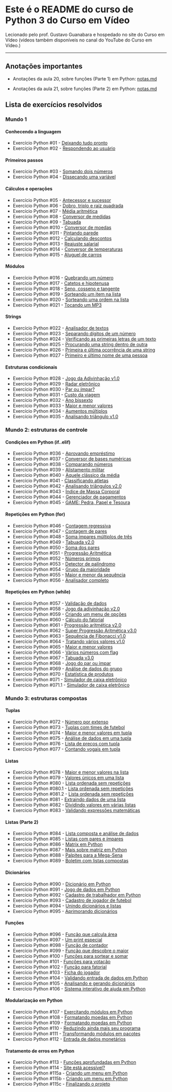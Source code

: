 # Este é o README do curso de Python 3 do Curso em Vídeo

Lecionado pelo prof. Gustavo Guanabara e hospedado no site do Curso em Vídeo (vídeos também disponíveis no canal do YouTube do Curso em Vídeo.)

---

## Anotações importantes

- Anotações da aula 20, sobre funções (Parte 1) em Python: [notas.md](https://github.com/malakpentest/CursoDePython/blob/main/Mundo03/Aula20/notas.md)

- Anotações da aula 21, sobre funções (Parte 2) em Python: [notas.md](https://github.com/malakpentest/CursoDePython/blob/main/Mundo03/Aula21/notas.md)

## Lista de exercícios resolvidos

### Mundo 1

#### Conhecendo a linguagem

- Exercício Python #01 - [Deixando tudo pronto](https://github.com/malakpentest/CursoDePython/blob/main/Mundo01/Aula_01_a_05_Conhecendo_a_Linguaguem/Ex01.py)
- Exercício Python #02 - [Respondendo ao usuário](https://github.com/malakpentest/CursoDePython/blob/main/Mundo01/Aula_01_a_05_Conhecendo_a_Linguaguem/Ex02.py)

#### Primeiros passos

- Exercício Python #03 - [Somando dois números](https://github.com/malakpentest/CursoDePython/blob/main/Mundo01/Aula_06/Ex03.py)
- Exercício Python #04 - [Dissecando uma variável](https://github.com/malakpentest/CursoDePython/blob/main/Mundo01/Aula_06/Ex04.py)

#### Cálculos e operações

- Exercício Python #05 - [Antecessor e sucessor](https://github.com/malakpentest/CursoDePython/blob/main/Mundo01/Aula_07/Ex05.py)
- Exercício Python #06 - [Dobro, triplo e raiz quadrada](https://github.com/malakpentest/CursoDePython/blob/main/Mundo01/Aula_07/Ex06.py)
- Exercício Python #07 - [Média aritmética](https://github.com/malakpentest/CursoDePython/blob/main/Mundo01/Aula_07/Ex07.py)
- Exercício Python #08 - [Conversor de medidas](https://github.com/malakpentest/CursoDePython/blob/main/Mundo01/Aula_07/Ex08.py)
- Exercício Python #09 - [Tabuada](https://github.com/malakpentest/CursoDePython/blob/main/Mundo01/Aula_07/Ex09.py)
- Exercício Python #010 - [Conversor de moedas](https://github.com/malakpentest/CursoDePython/blob/main/Mundo01/Aula_07/Ex10.py)
- Exercício Python #011 - [Pintando parede](https://github.com/malakpentest/CursoDePython/blob/main/Mundo01/Aula_07/Ex11.py)
- Exercício Python #012 - [Calculando descontos](https://github.com/malakpentest/CursoDePython/blob/main/Mundo01/Aula_07/Ex12.py)
- Exercício Python #013 - [Reajuste salarial](https://github.com/malakpentest/CursoDePython/blob/main/Mundo01/Aula_07/Ex13.py)
- Exercício Python #014 - [Conversor de temperaturas](https://github.com/malakpentest/CursoDePython/blob/main/Mundo01/Aula_07/Ex14.py)
- Exercício Python #015 - [Aluguel de carros](https://github.com/malakpentest/CursoDePython/blob/main/Mundo01/Aula_07/Ex15.py)

#### Módulos

- Exercício Python #016 - [Quebrando um número](https://github.com/malakpentest/CursoDePython/blob/main/Mundo01/Aula_08/Ex16.py)
- Exercício Python #017 - [Catetos e hipotenusa](https://github.com/malakpentest/CursoDePython/blob/main/Mundo01/Aula_08/Ex17.py)
- Exercício Python #018 - [Seno, cosseno e tangente](https://github.com/malakpentest/CursoDePython/blob/main/Mundo01/Aula_08/Ex18.py)
- Exercício Python #019 - [Sorteando um item na lista](https://github.com/malakpentest/CursoDePython/blob/main/Mundo01/Aula_08/Ex19.py)
- Exercício Python #020 - [Sorteando uma ordem na lista](https://github.com/malakpentest/CursoDePython/blob/main/Mundo01/Aula_08/Ex20.py)
- Exercício Python #021 - [Tocando um MP3](https://github.com/malakpentest/CursoDePython/blob/main/Mundo01/Aula_08/Ex21.py)

#### Strings

- Exercício Python #022 - [Analisador de textos](https://github.com/malakpentest/CursoDePython/blob/main/Mundo01/Aula_09/Ex22.py)
- Exercício Python #023 - [Separando dígitos de um número](https://github.com/malakpentest/CursoDePython/blob/main/Mundo01/Aula_09/Ex23.py)
- Exercício Python #024 - [Verificando as primeiras letras de um texto](https://github.com/malakpentest/CursoDePython/blob/main/Mundo01/Aula_09/Ex24.py)
- Exercício Python #025 - [Procurando uma string dentro de outra](https://github.com/malakpentest/CursoDePython/blob/main/Mundo01/Aula_09/Ex25.py)
- Exercício Python #026 - [Primeira e última ocorrência de uma string](https://github.com/malakpentest/CursoDePython/blob/main/Mundo01/Aula_09/Ex26.py)
- Exercício Python #027 - [Primeiro e último nome de uma pessoa](https://github.com/malakpentest/CursoDePython/blob/main/Mundo01/Aula_09/Ex27.py)

#### Estruturas condicionais

- Exercício Python #028 - [Jogo da Adivinhação v1.0](https://github.com/malakpentest/CursoDePython/blob/main/Mundo01/Aula_10/Ex28.py)
- Exercício Python #029 - [Radar eletrônico](https://github.com/malakpentest/CursoDePython/blob/main/Mundo01/Aula_10/Ex29.py)
- Exercício Python #030 - [Par ou ímpar?](https://github.com/malakpentest/CursoDePython/blob/main/Mundo01/Aula_10/Ex30.py)
- Exercício Python #031 - [Custo da viagem](https://github.com/malakpentest/CursoDePython/blob/main/Mundo01/Aula_10/Ex31.py)
- Exercício Python #032 - [Ano bissexto](https://github.com/malakpentest/CursoDePython/blob/main/Mundo01/Aula_10/Ex32.py)
- Exercício Python #033 - [Maior e menor valores](https://github.com/malakpentest/CursoDePython/blob/main/Mundo01/Aula_10/Ex33.py)
- Exercício Python #034 - [Aumentos múltiplos](https://github.com/malakpentest/CursoDePython/blob/main/Mundo01/Aula_10/Ex34.py)
- Exercício Python #035 - [Analisando triângulo v1.0](https://github.com/malakpentest/CursoDePython/blob/main/Mundo01/Aula_10/Ex35.py)

### Mundo 2: estruturas de controle

#### Condições em Python (if..elif)

- Exercício Python #036 - [Aprovando empréstimo](https://github.com/malakpentest/CursoDePython/blob/main/Mundo02/Aula_11_e_12/Ex36.py)
- Exercício Python #037 - [Conversor de bases numéricas](https://github.com/malakpentest/CursoDePython/blob/main/Mundo02/Aula_11_e_12/Ex37.py)
- Exercício Python #038 - [Comparando números](https://github.com/malakpentest/CursoDePython/blob/main/Mundo02/Aula_11_e_12/Ex38.py)
- Exercício Python #039 - [Alistamento militar](https://github.com/malakpentest/CursoDePython/blob/main/Mundo02/Aula_11_e_12/Ex39.py)
- Exercício Python #040 - [Aquele clássico da média](https://github.com/malakpentest/CursoDePython/blob/main/Mundo02/Aula_11_e_12/Ex40.py)
- Exercício Python #041 - [Classificando atletas](https://github.com/malakpentest/CursoDePython/blob/main/Mundo02/Aula_11_e_12/Ex41.py)
- Exercício Python #042 - [Analisando triângulos v2.0](https://github.com/malakpentest/CursoDePython/blob/main/Mundo02/Aula_11_e_12/Ex42.py)
- Exercício Python #043 - [Índice de Massa Corporal](https://github.com/malakpentest/CursoDePython/blob/main/Mundo02/Aula_11_e_12/Ex43.py)
- Exercício Python #044 - [Gerenciador de pagamentos](https://github.com/malakpentest/CursoDePython/blob/main/Mundo02/Aula_11_e_12/Ex44.py)
- Exercício Python #045 - [GAME: Pedra, Papel e Tesoura](https://github.com/malakpentest/CursoDePython/blob/main/Mundo02/Aula_11_e_12/Ex45.py)

#### Repetições em Python (for)

- Exercício Python #046 - [Contagem regressiva](https://github.com/malakpentest/CursoDePython/blob/main/Mundo02/Aula_13/Ex46.py)
- Exercício Python #047 - [Contagem de pares](https://github.com/malakpentest/CursoDePython/blob/main/Mundo02/Aula_13/Ex47.py)
- Exercício Python #048 - [Soma ímpares múltiplos de três](https://github.com/malakpentest/CursoDePython/blob/main/Mundo02/Aula_13/Ex48.py)
- Exercício Python #049 - [Tabuada v2.0](https://github.com/malakpentest/CursoDePython/blob/main/Mundo02/Aula_13/Ex49.py)
- Exercício Python #050 - [Soma dos pares](https://github.com/malakpentest/CursoDePython/blob/main/Mundo02/Aula_13/Ex50.py)
- Exercício Python #051 - [Progressão Aritmética](https://github.com/malakpentest/CursoDePython/blob/main/Mundo02/Aula_13/Ex51.py)
- Exercício Python #052 - [Números primos](https://github.com/malakpentest/CursoDePython/blob/main/Mundo02/Aula_13/Ex52.py)
- Exercício Python #053 - [Detector de palíndromo](https://github.com/malakpentest/CursoDePython/blob/main/Mundo02/Aula_13/Ex53.py)
- Exercício Python #054 - [Grupo da maioridade](https://github.com/malakpentest/CursoDePython/blob/main/Mundo02/Aula_13/Ex54.py)
- Exercício Python #055 - [Maior e menor da sequência](https://github.com/malakpentest/CursoDePython/blob/main/Mundo02/Aula_13/Ex55.py)
- Exercício Python #056 - [Analisador completo](https://github.com/malakpentest/CursoDePython/blob/main/Mundo02/Aula_13/Ex56.py)

#### Repetições em Python (while)

- Exercício Python #057 - [Validação de dados](https://github.com/malakpentest/CursoDePython/blob/main/Mundo02/Aula_14/Ex57.py)
- Exercício Python #058 - [Jogo da adivinhação v2.0](https://github.com/malakpentest/CursoDePython/blob/main/Mundo02/Aula_14/Ex58.py)
- Exercício Python #059 - [Criando um menu de opções](https://github.com/malakpentest/CursoDePython/blob/main/Mundo02/Aula_14/Ex59.py)
- Exercício Python #060 - [Cálculo do fatorial](https://github.com/malakpentest/CursoDePython/blob/main/Mundo02/Aula_14/Ex60.py)
- Exercício Python #061 - [Progressão aritmética v2.0](https://github.com/malakpentest/CursoDePython/blob/main/Mundo02/Aula_14/Ex61.py)
- Exercício Python #062 - [Super Progressão Aritmética v3.0](https://github.com/malakpentest/CursoDePython/blob/main/Mundo02/Aula_14/Ex62.py)
- Exercício Python #063 - [Sequência de Fibonacci v1.0](https://github.com/malakpentest/CursoDePython/blob/main/Mundo02/Aula_14/Ex63.py)
- Exercício Python #064 - [Tratando vários valores v1.0](https://github.com/malakpentest/CursoDePython/blob/main/Mundo02/Aula_14/Ex64.py)
- Exercício Python #065 - [Maior e menor valores](https://github.com/malakpentest/CursoDePython/blob/main/Mundo02/Aula_14/Ex65.py)
- Exercício Python #066 - [Vários números com flag](https://github.com/malakpentest/CursoDePython/blob/main/Mundo02/Aula_14/Ex66.py)
- Exercício Python #067 - [Tabuada v3.0](https://github.com/malakpentest/CursoDePython/blob/main/Mundo02/Aula_14/Ex67.py)
- Exercício Python #068 - [Jogo do par ou ímpar](https://github.com/malakpentest/CursoDePython/blob/main/Mundo02/Aula_14/Ex68.py)
- Exercício Python #069 - [Análise de dados do grupo](https://github.com/malakpentest/CursoDePython/blob/main/Mundo02/Aula_14/Ex69.py)
- Exercício Python #070 - [Estatística de produtos](https://github.com/malakpentest/CursoDePython/blob/main/Mundo02/Aula_14/Ex70.py)
- Exercício Python #071 - [Simulador de caixa eletrônico](https://github.com/malakpentest/CursoDePython/blob/main/Mundo02/Aula_14/Ex71.py)
- Exercício Python #071.1 - [Simulador de caixa eletrônico](https://github.com/malakpentest/CursoDePython/blob/main/Mundo02/Aula_14/Ex71.1.py)
 

### Mundo 3: estruturas compostas

#### Tuplas

- Exercício Python #072 - [Número por extenso](https://github.com/malakpentest/CursoDePython/blob/main/Mundo03/Aula_14/Ex72.py)
- Exercício Python #073 - [Tuplas com times de futebol](https://github.com/malakpentest/CursoDePython/blob/main/Mundo03/Aula_14/Ex73.py)
- Exercício Python #074 - [Maior e menor valores em tupla](https://github.com/malakpentest/CursoDePython/blob/main/Mundo03/Aula_14/Ex74.py)
- Exercício Python #075 - [Análise de dados em uma tupla](https://github.com/malakpentest/CursoDePython/blob/main/Mundo03/Aula_14/Ex75.py)
- Exercício Python #076 - [Lista de preços com tupla](https://github.com/malakpentest/CursoDePython/blob/main/Mundo03/Aula_14/Ex76.py)
- Exercício Python #077 - [Contando vogais em tupla](https://github.com/malakpentest/CursoDePython/blob/main/Mundo03/Aula_14/Ex77.py)

#### Listas

- Exercício Python #078 - [Maior e menor valores na lista](https://github.com/malakpentest/CursoDePython/blob/main/Mundo03/Aula_15/Ex78.py)
- Exercício Python #079 - [Valores únicos em uma lista](https://github.com/malakpentest/CursoDePython/blob/main/Mundo03/Aula_15/Ex79.py)
- Exercício Python #080 - [Lista ordenada sem repetições](https://github.com/malakpentest/CursoDePython/blob/main/Mundo03/Aula_15/Ex80.py)
- Exercício Python #080.1 - [Lista ordenada sem repetições](https://github.com/malakpentest/CursoDePython/blob/main/Mundo03/Aula_15/Ex80.1.py)
- Exercício Python #081.2 - [Lista ordenada sem repetições](https://github.com/malakpentest/CursoDePython/blob/main/Mundo03/Aula_15/Ex81.1.py)
- Exercício Python #081 - [Extraindo dados de uma lista](https://github.com/malakpentest/CursoDePython/blob/main/Mundo03/Aula_15/Ex81.py)
- Exercício Python #082 - [Dividindo valores em várias listas](https://github.com/malakpentest/CursoDePython/blob/main/Mundo03/Aula_15/Ex82.py)
- Exercício Python #083 - [Validando expressões matemáticas](https://github.com/malakpentest/CursoDePython/blob/main/Mundo03/Aula_15/Ex83.py)

#### Listas (Parte 2)

- Exercício Python #084 - [Lista composta e análise de dados](https://github.com/malakpentest/CursoDePython/blob/main/Mundo03/Aula_16/Ex84.py)
- Exercício Python #085 - [Listas com pares e ímpares](https://github.com/malakpentest/CursoDePython/blob/main/Mundo03/Aula_16/Ex85.py)
- Exercício Python #086 - [Matrix em Python](https://github.com/malakpentest/CursoDePython/blob/main/Mundo03/Aula_16/Ex86.py)
- Exercício Python #087 - [Mais sobre matriz em Python](https://github.com/malakpentest/CursoDePython/blob/main/Mundo03/Aula_16/Ex87.py)
- Exercício Python #088 - [Palpites para a Mega-Sena](https://github.com/malakpentest/CursoDePython/blob/main/Mundo03/Aula_16/Ex88.py)
- Exercício Python #089 - [Boletim com listas compostas](https://github.com/malakpentest/CursoDePython/blob/main/Mundo03/Aula_16/Ex89.py)

#### Dicionários

- Exercício Python #090 - [Dicionário em Python](https://github.com/malakpentest/CursoDePython/blob/main/Mundo03/Aula_17/Ex90.py)
- Exercício Python #091 - [Jogo de dados em Python](https://github.com/malakpentest/CursoDePython/blob/main/Mundo03/Aula_17/Ex91.py)
- Exercício Python #092 - [Cadastro de trabalhador em Python](https://github.com/malakpentest/CursoDePython/blob/main/Mundo03/Aula_17/Ex92.py)
- Exercício Python #093 - [Cadastro de jogador de futebol](https://github.com/malakpentest/CursoDePython/blob/main/Mundo03/Aula_17/Ex93.py)
- Exercício Python #094 - [Unindo dicionários e listas](https://github.com/malakpentest/CursoDePython/blob/main/Mundo03/Aula_17/Ex94.py)
- Exercício Python #095 - [Aprimorando dicionários](https://github.com/malakpentest/CursoDePython/blob/main/Mundo03/Aula_17/Ex95.py)

#### Funções

- Exercício Python #096 - [Função que calcula área](https://github.com/malakpentest/CursoDePython/blob/main/Mundo03/Aula_18/Ex96.py)
- Exercício Python #097 - [Um print especial](https://github.com/malakpentest/CursoDePython/blob/main/Mundo03/Aula_18/Ex97.py)
- Exercício Python #098 - [Função de contador](https://github.com/malakpentest/CursoDePython/blob/main/Mundo03/Aula_18/Ex98.py)
- Exercício Python #099 - [Função que descobre o maior](https://github.com/malakpentest/CursoDePython/blob/main/Mundo03/Aula_18/Ex99.py)
- Exercício Python #100 - [Funções para sortear e somar](https://github.com/malakpentest/CursoDePython/blob/main/Mundo03/Aula_18/Ex100.py)
- Exercício Python #101 - [Funções para votação](https://github.com/malakpentest/CursoDePython/blob/main/Mundo03/Aula_18/Ex101.py)
- Exercício Python #102 - [Função para fatorial](https://github.com/malakpentest/CursoDePython/blob/main/Mundo03/Aula_18/Ex102.py)
- Exercício Python #103 - [Ficha do jogador](https://github.com/malakpentest/CursoDePython/blob/main/Mundo03/Aula_18/Ex103.py)
- Exercício Python #104 - [Validando entrada de dados em Python](https://github.com/malakpentest/CursoDePython/blob/main/Mundo03/Aula_18/Ex104.py)
- Exercício Python #105 - [Analisando e gerando dicionários](https://github.com/malakpentest/CursoDePython/blob/main/Mundo03/Aula_18/Ex105.py)
- Exercício Python #106 - [Sistema interativo de ajuda em Python](https://github.com/malakpentest/CursoDePython/blob/main/Mundo03/Aula_18/Ex106.py)

#### Modularização em Python

- Exercício Python #107 - [Exercitando módulos em Python](https://github.com/malakpentest/CursoDePython/blob/main/Mundo03/Aula_19/Ex107.py)
- Exercício Python #108 - [Formatando moedas em Python](https://github.com/malakpentest/CursoDePython/blob/main/Mundo03/Aula_19/Ex108.py)
- Exercício Python #109 - [Formatando moedas em Python](https://github.com/malakpentest/CursoDePython/blob/main/Mundo03/Aula_19/Ex109.py)
- Exercício Python #110 - [Reduzindo ainda mais seu programa](https://github.com/malakpentest/CursoDePython/blob/main/Mundo03/Aula_19/Ex110.py)
- Exercício Python #111 - [Transformando módulos em pacotes](https://github.com/malakpentest/CursoDePython/blob/main/Mundo03/Aula_19/Ex111.py)
- Exercício Python #112 - [Entrada de dados monetários](https://github.com/malakpentest/CursoDePython/blob/main/Mundo03/Aula_19/Ex112.py)

#### Tratamento de erros em Python

- Exercício Python #113 - [Funções aprofundadas em Python](https://github.com/malakpentest/CursoDePython/blob/main/Mundo03/Aula_20/Ex113.py)
- Exercício Python #114 - [Site está acessível?](https://github.com/malakpentest/CursoDePython/blob/main/Mundo03/Aula_20/Ex114.py)
- Exercício Python #115a - [Criando um menu em Python](https://github.com/malakpentest/CursoDePython/blob/main/Mundo03/Aula_20/Ex115.py)
- Exercício Python #115b - [Criando um menu em Python](https://github.com/malakpentest/CursoDePython/blob/main/Mundo03/Aula_20/Ex116.py)
- Exercício Python #115c - [Finalizando o projeto](https://github.com/malakpentest/CursoDePython/blob/main/Mundo03/Aula_20/Ex117.py)
